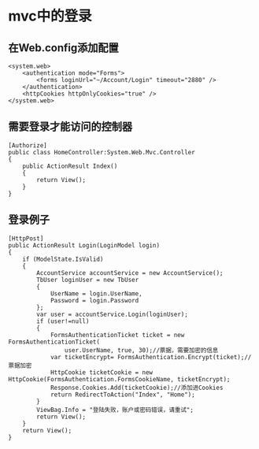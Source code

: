 # mvc中的登录

##  在Web.config添加配置

    <system.web>
        <authentication mode="Forms">
            <forms loginUrl="~/Account/Login" timeout="2880" />
        </authentication>
        <httpCookies httpOnlyCookies="true" />
    </system.web>

## 需要登录才能访问的控制器

    [Authorize]
    public class HomeController:System.Web.Mvc.Controller
    {
        public ActionResult Index()
        {
            return View();
        }
    }

## 登录例子

    [HttpPost]
    public ActionResult Login(LoginModel login)
    {
        if (ModelState.IsValid)
        {
            AccountService accountService = new AccountService();
            TbUser loginUser = new TbUser
            {
                UserName = login.UserName,
                Password = login.Password
            };
            var user = accountService.Login(loginUser);
            if (user!=null)
            {
                FormsAuthenticationTicket ticket = new FormsAuthenticationTicket(
                    user.UserName, true, 30);//票据，需要加密的信息
                var ticketEncrypt= FormsAuthentication.Encrypt(ticket);//票据加密
                HttpCookie ticketCookie = new HttpCookie(FormsAuthentication.FormsCookieName, ticketEncrypt);
                Response.Cookies.Add(ticketCookie);//添加进Cookies
                return RedirectToAction("Index", "Home");
            }
            ViewBag.Info = "登陆失败，账户或密码错误，请重试";
            return View();
        }
        return View();
    }